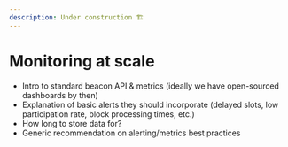 ```yaml
---
description: Under construction 🏗️
---
```


# Monitoring at scale

* Intro to standard beacon API & metrics (ideally we have open-sourced dashboards by then)
* Explanation of basic alerts they should incorporate (delayed slots, low participation rate, block processing times, etc.)
* How long to store data for?
* Generic recommendation on alerting/metrics best practices
